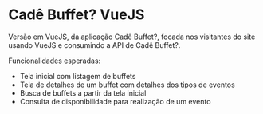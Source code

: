 # Cadê Buffet? VueJS


Versão em VueJS, da aplicação Cadê Buffet?, focada nos visitantes do site usando VueJS e consumindo a API de Cadê Buffet?.

Funcionalidades esperadas:
  - Tela inicial com listagem de buffets
  - Tela de detalhes de um buffet com detalhes dos tipos de eventos
  - Busca de buffets a partir da tela inicial
  - Consulta de disponibilidade para realização de um evento
